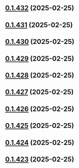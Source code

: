 ## [0.1.432](https://github.com/binary-braids/terraform-oracle/compare/v0.1.431...v0.1.432) (2025-02-25)



## [0.1.431](https://github.com/binary-braids/terraform-oracle/compare/v0.1.430...v0.1.431) (2025-02-25)



## [0.1.430](https://github.com/binary-braids/terraform-oracle/compare/v0.1.429...v0.1.430) (2025-02-25)



## [0.1.429](https://github.com/binary-braids/terraform-oracle/compare/v0.1.428...v0.1.429) (2025-02-25)



## [0.1.428](https://github.com/binary-braids/terraform-oracle/compare/v0.1.427...v0.1.428) (2025-02-25)



## [0.1.427](https://github.com/binary-braids/terraform-oracle/compare/v0.1.426...v0.1.427) (2025-02-25)



## [0.1.426](https://github.com/binary-braids/terraform-oracle/compare/v0.1.425...v0.1.426) (2025-02-25)



## [0.1.425](https://github.com/binary-braids/terraform-oracle/compare/v0.1.424...v0.1.425) (2025-02-25)



## [0.1.424](https://github.com/binary-braids/terraform-oracle/compare/v0.1.423...v0.1.424) (2025-02-25)



## [0.1.423](https://github.com/binary-braids/terraform-oracle/compare/v0.1.422...v0.1.423) (2025-02-25)



